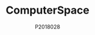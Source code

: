 ---
author: P2018028
title: ComputerSpace
image_url: /images/computer-space.jpg
caption: 'Το ComputerSpace είναι το πρώτο βιντεοπαιχνίδι στην ιστορία. Το δημιουργησε ο Nolan Bushnell και ήταν το βιντεοπαιχνίδι που εδραίωσε την καμπίνa Arcade. Το ComputerSpace παρόλο που δεν ήταν μια εμπορική επιτυχία ήταν πρωτοπόρο και προτίστως προσβάσιμο σε όλους, μια μεγάλη αλλαγή από τα προηγούμενα βιντεοπαιχνίδια της εποχής, στα οποία είχαν πρόσβαση μόνο οι φοιτητές συγκεκριμένον πανεπιστημίων'
year: 1971
license_url: 'https://en.wikipedia.org/wiki/Computer_Space'
license_text: Courtesy of Wikipedia
categories:
  - Βιντεοπαιχνίδια
tags:
  - spacewar
  - NolanBushnell
---